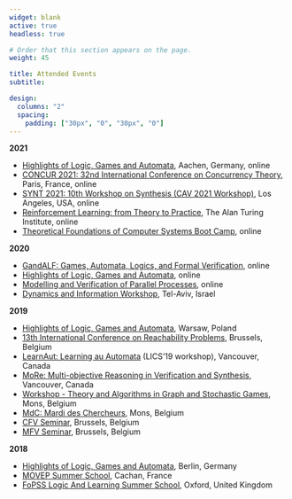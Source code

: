 ```yaml
---
widget: blank
active: true
headless: true

# Order that this section appears on the page.
weight: 45

title: Attended Events
subtitle:

design:
  columns: "2"
  spacing:
    padding: ["30px", "0", "30px", "0"]
---
```


**2021**

* [Highlights of Logic, Games and Automata](http://highlights-conference.org/aachen), Aachen, Germany, online
* [CONCUR 2021: 32nd International Conference on Concurrency Theory](https://qonfest2021.lacl.fr/concur21.php), Paris, France, online
* [SYNT 2021: 10th Workshop on Synthesis (CAV 2021 Workshop)](https://workshops.inf.ed.ac.uk/SYNT2021/), Los Angeles, USA, online
* [Reinforcement Learning: from Theory to Practice](https://www.turingevents.co.uk/turingevents/frontend/reg/thome.csp?pageID=23477&eventID=73&traceRedir=2), The Alan Turing Institute, online
* [Theoretical Foundations of Computer Systems Boot Camp](https://simons.berkeley.edu/workshops/tfcs2021-boot-camp), online

**2020**

* [GandALF: Games, Automata, Logics, and Formal Verification](https://di.ulb.ac.be/verif/gandalf2020/), online
* [Highlights of Logic, Games and Automata](http://highlights-conference.org/online/), online
* [Modelling and Verification of Parallel Processes](http://projects-verimag.imag.fr/movep2020/), online
* [Dynamics and Information Workshop](https://sites.google.com/view/dynamicsandinformation2020tau/home), Tel-Aviv, Israel

**2019**

* [Highlights of Logic, Games and Automata](http://highlights-conference.org/warsaw), Warsaw, Poland
* [13th International Conference on Reachability Problems](https://sites.uclouvain.be/rp2019/), Brussels, Belgium
* [LearnAut: Learning au Automata](https://learnaut19.github.io/) (LICS’19 workshop), Vancouver, Canada
* [MoRe: Multi-objective Reasoning in Verification and Synthesis](http://math.umons.ac.be/more2019), Vancouver, Canada
* [Workshop - Theory and Algorithms in Graph and Stochastic Games](http://math.umons.ac.be/gamenet19), Mons, Belgium
* [MdC: Mardi des Chercheurs](http://hosting.umons.ac.be/aspnet/mdc2019/), Mons, Belgium
* [CFV Seminar](http://cfv.ulb.ac.be/?q&amp;#x3D;seminars_table), Brussels, Belgium
* [MFV Seminar](http://di.ulb.ac.be/verif/seminar/index.html), Brussels, Belgium

**2018**

* [Highlights of Logic, Games and Automata](http://highlights-conference.org/berlin/), Berlin, Germany
* [MOVEP Summer School](https://www.benedikt-bollig.org/movep-2018), Cachan, France
* [FoPSS Logic And Learning Summer School](https://www.floc2018.org/fopss/),  Oxford, United Kingdom

